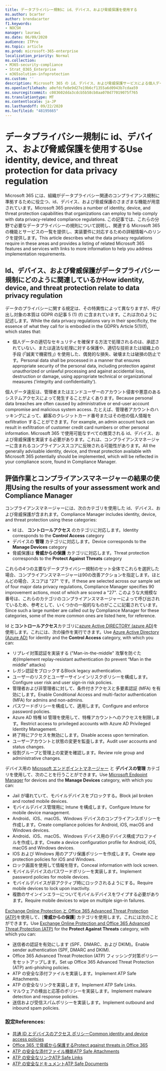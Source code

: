 ```yaml
---
title: データプライバシー規制に id、デバイス、および脅威保護を使用する
ms.author: bcarter
author: brendacarter
f1.keywords:
- NOCSH
manager: laurawi
ms.date: 06/09/2020
audience: ITPro
ms.topic: article
ms.prod: microsoft-365-enterprise
localization_priority: Normal
ms.collection:
- M365-security-compliance
- Strat_O365_Enterprise
- m365solution-infoprotection
ms.custom: ''
description: Microsoft 365 の id、デバイス、および脅威保護サービスによる個人データ漏洩を防止します。
ms.openlocfilehash: a0efdcfe8e9d27e19b6cf1355a6d0943b7cdaa59
ms.sourcegitcommit: c083602dda3cdcb5b58cb8aa070d77019075f765
ms.translationtype: MT
ms.contentlocale: ja-JP
ms.lasthandoff: 09/22/2020
ms.locfileid: "48195665"
---
```

# <a name="use-identity-device-and-threat-protection-for-data-privacy-regulation"></a><span data-ttu-id="af704-103">データプライバシー規制に id、デバイス、および脅威保護を使用する</span><span class="sxs-lookup"><span data-stu-id="af704-103">Use identity, device, and threat protection for data privacy regulation</span></span>

<span data-ttu-id="af704-104">Microsoft 365 には、組織がデータプライバシー関連のコンプライアンス規制に準拠するために役立つ、id、デバイス、および脅威保護のさまざまな機能が用意されています。</span><span class="sxs-lookup"><span data-stu-id="af704-104">Microsoft 365 provides a number of identity, device, and threat protection capabilities that organizations can employ to help comply with data privacy-related compliance regulations.</span></span> <span data-ttu-id="af704-105">この記事では、これらの分野で必要なデータプライバシーの規則について説明し、関連する Microsoft 365 の機能とサービスの一覧を提供し、実装要件に対応するための詳細情報へのリンクを提供します。</span><span class="sxs-lookup"><span data-stu-id="af704-105">This article describes what the data privacy regulations require in these areas and provides a listing of related Microsoft 365 features and services with links to more information to help you address implementation requirements.</span></span>

## <a name="how-identity-device-and-threat-protection-relate-to-data-privacy-regulation"></a><span data-ttu-id="af704-106">Id、デバイス、および脅威保護がデータプライバシー規制にどのように関連しているか</span><span class="sxs-lookup"><span data-stu-id="af704-106">How identity, device, and threat protection relate to data privacy regulation</span></span>

<span data-ttu-id="af704-107">データのプライバシーに関する規定は、その特異性によって異なりますが、呼び出し対象の本質は GDPR の記事 5 (1) (f) に含まれています。これは次のように記述します。</span><span class="sxs-lookup"><span data-stu-id="af704-107">While the data privacy regulations vary in their specificity, the essence of what they call for is embodied in the GDPR’s Article 5(1)(f), which states that:</span></span> 

- <span data-ttu-id="af704-108">個人データの適切なセキュリティを確保する方法で処理されるのは、承認されていない、または違法な処理に対する保護や、適切な技術または組織上の手段 (「誠実で機密性」) を使用した、偶発的な損失、破壊または破損の防止です。</span><span class="sxs-lookup"><span data-stu-id="af704-108">Personal data shall be processed in a manner that ensures appropriate security of the personal data, including protection against unauthorized or unlawful processing and against accidental loss, destruction or damage, using appropriate technical or organizational measures ('integrity and confidentiality').</span></span>

<span data-ttu-id="af704-109">個人データ違反は、管理者またはエンドユーザーのアカウント侵害や悪意のあるシステムアクセスによって発生することがよくあります。</span><span class="sxs-lookup"><span data-stu-id="af704-109">Because personal data breaches are often caused by administrative or end-user account compromise and malicious system access.</span></span> <span data-ttu-id="af704-110">たとえば、管理者アカウントのハッキングによって、顧客のクレジットカード番号またはその他の個人情報を exfiltration することができます。</span><span class="sxs-lookup"><span data-stu-id="af704-110">For example, an admin account hack can result in exfiltration of customer credit card numbers or other personal information.</span></span> <span data-ttu-id="af704-111">Microsoft 365 で使用可能なすべての推奨される id、デバイス、および脅威保護を実装する必要があります。これは、コンプライアンスマネージャーに含まれるコンプライアンススコアに反映される可能性があります。</span><span class="sxs-lookup"><span data-stu-id="af704-111">All the generally advisable identity, device, and threat protection available with Microsoft 365 potentially should be implemented, which will be reflected in your compliance score, found in Compliance Manager.</span></span>

## <a name="using-the-results-of-your-assessment-work-and-compliance-manager"></a><span data-ttu-id="af704-112">評価作業とコンプライアンスマネージャーの結果の使用</span><span class="sxs-lookup"><span data-stu-id="af704-112">Using the results of your assessment work and Compliance Manager</span></span>

<span data-ttu-id="af704-113">コンプライアンスマネージャーには、次のカテゴリを使用した id、デバイス、および脅威保護が含まれます。</span><span class="sxs-lookup"><span data-stu-id="af704-113">Compliance Manager includes identity, device, and threat protection using these categories:</span></span>

- <span data-ttu-id="af704-114">Id は、 **コントロールアクセス** のカテゴリに対応します。</span><span class="sxs-lookup"><span data-stu-id="af704-114">Identity corresponds to the **Control Access** category</span></span>
- <span data-ttu-id="af704-115">デバイスの **管理** カテゴリに対応します。</span><span class="sxs-lookup"><span data-stu-id="af704-115">Device corresponds to the **Manage Devices** category</span></span>
- <span data-ttu-id="af704-116">脅威保護は **脅威からの保護** カテゴリに対応します。</span><span class="sxs-lookup"><span data-stu-id="af704-116">Threat protection corresponds to the **Protect Against Threats** category</span></span>
 
<span data-ttu-id="af704-117">これらの4つの主要なデータプライバシー規制のセット全体でこれらを選択した場合、コンプライアンスマネージャーは90の改善アクションを指定します。ほとんどの場合、スコアは "27" です。</span><span class="sxs-lookup"><span data-stu-id="af704-117">If these are selected across our sample set of four major data privacy regulations, Compliance Manager specifies 90 improvement actions, most of which are scored a "27".</span></span> <span data-ttu-id="af704-118">このような大規模な番号は、これらのカテゴリのコンプライアンスマネージャーによって呼び出されているため、参考として、いくつかの一般的なものがここに記載されています。</span><span class="sxs-lookup"><span data-stu-id="af704-118">Since such a large number are called out by Compliance Manager for these categories, some of the more common ones are listed here, for reference.</span></span>

<span data-ttu-id="af704-119">Id と**コントロールアクセス**カテゴリに[azure Active DIRECTORY (azure AD)](https://azure.microsoft.com/services/active-directory/)を使用します。これには、次の操作を実行できます。</span><span class="sxs-lookup"><span data-stu-id="af704-119">Use [Azure Active Directory (Azure AD)](https://azure.microsoft.com/services/active-directory/) for identity and the **Control Access** category, with which you can:</span></span>

- <span data-ttu-id="af704-120">リプレイ対策認証を実装する ("Man-in-the-middle" 攻撃を防ぐため)</span><span class="sxs-lookup"><span data-stu-id="af704-120">Implement replay-resistant authentication (to prevent “Man in the middle” attacks)</span></span>
- <span data-ttu-id="af704-121">レガシ認証をブロックする</span><span class="sxs-lookup"><span data-stu-id="af704-121">Block legacy authentication.</span></span>
- <span data-ttu-id="af704-122">ユーザーのリスクとユーザーサインインリスクポリシーを構成します。</span><span class="sxs-lookup"><span data-stu-id="af704-122">Configure user risk and user sign-in risk policies.</span></span>
- <span data-ttu-id="af704-123">管理者および非管理者に対して、条件付きアクセスと多要素認証 (MFA) を有効にします。</span><span class="sxs-lookup"><span data-stu-id="af704-123">Enable Conditional Access and multi-factor authentication (MFA) for admins and non-admins.</span></span>
- <span data-ttu-id="af704-124">パスワードポリシーを構成して、適用します。</span><span class="sxs-lookup"><span data-stu-id="af704-124">Configure and enforce password policies.</span></span>
- <span data-ttu-id="af704-125">Azure AD 特権 Id 管理を使用して、特権アカウントへのアクセスを制限します。</span><span class="sxs-lookup"><span data-stu-id="af704-125">Restrict access to privileged accounts with Azure AD Privileged Identity Management.</span></span>
- <span data-ttu-id="af704-126">終了時にアクセスを無効にします。</span><span class="sxs-lookup"><span data-stu-id="af704-126">Disable access upon termination.</span></span>
- <span data-ttu-id="af704-127">ユーザーアカウントと状態の変更を監査します。</span><span class="sxs-lookup"><span data-stu-id="af704-127">Audit user accounts and status changes.</span></span>
- <span data-ttu-id="af704-128">役割グループと管理上の変更を確認します。</span><span class="sxs-lookup"><span data-stu-id="af704-128">Review role group and administrative changes.</span></span>

<span data-ttu-id="af704-129">デバイス用の [Microsoft エンドポイントマネージャー](https://www.microsoft.com/microsoft-365/microsoft-endpoint-manager) と **デバイスの管理** カテゴリを使用して、次のことを行うことができます。</span><span class="sxs-lookup"><span data-stu-id="af704-129">Use [Microsoft Endpoint Manager](https://www.microsoft.com/microsoft-365/microsoft-endpoint-manager) for devices and the **Manage Devices** category, with which you can:</span></span>

- <span data-ttu-id="af704-130">Jail が壊れていて、モバイルデバイスをブロックする。</span><span class="sxs-lookup"><span data-stu-id="af704-130">Block jail broken and rooted mobile devices.</span></span>
- <span data-ttu-id="af704-131">モバイルデバイス管理用に Intune を構成します。</span><span class="sxs-lookup"><span data-stu-id="af704-131">Configure Intune for mobile device management.</span></span>
- <span data-ttu-id="af704-132">Android、iOS、macOS、Windows デバイスのコンプライアンスポリシーを作成します。</span><span class="sxs-lookup"><span data-stu-id="af704-132">Create compliance policies for Android, iOS, macOS and Windows devices.</span></span>
- <span data-ttu-id="af704-133">Android、iOS、macOS、Windows デバイス用のデバイス構成プロファイルを作成します。</span><span class="sxs-lookup"><span data-stu-id="af704-133">Create a device configuration profile for Android, iOS, macOS and Windows devices.</span></span>
- <span data-ttu-id="af704-134">IOS および Windows 用のアプリ保護ポリシーを作成します。</span><span class="sxs-lookup"><span data-stu-id="af704-134">Create app protection policies for iOS and Windows.</span></span>
- <span data-ttu-id="af704-135">ロック画面を使用して情報を隠す。</span><span class="sxs-lookup"><span data-stu-id="af704-135">Conceal information with lock screen.</span></span>
- <span data-ttu-id="af704-136">モバイルデバイスのパスワードポリシーを実装します。</span><span class="sxs-lookup"><span data-stu-id="af704-136">Implement password policies for mobile devices.</span></span>
- <span data-ttu-id="af704-137">モバイルデバイスが非アクティブ時にロックされるようにする。</span><span class="sxs-lookup"><span data-stu-id="af704-137">Require mobile devices to lock upon inactivity.</span></span>
- <span data-ttu-id="af704-138">複数のサインインエラーについてモバイルデバイスをワイプする必要があります。</span><span class="sxs-lookup"><span data-stu-id="af704-138">Require mobile devices to wipe on multiple sign-in failures.</span></span>

<span data-ttu-id="af704-139">[Exchange Online Protection と Office 365 Advanced Threat Protection (ATP)](../security/office-365-security/office-365-atp.md)を使用して、[**脅威からの保護**] カテゴリを使用します。これには次のことができます。</span><span class="sxs-lookup"><span data-stu-id="af704-139">Use [Exchange Online Protection and Office 365 Advanced Threat Protection (ATP)](../security/office-365-security/office-365-atp.md) for the **Protect Against Threats** category, with which you can:</span></span>

- <span data-ttu-id="af704-140">送信者の認証を有効にします (SPF、DMARC、および DKIM)。</span><span class="sxs-lookup"><span data-stu-id="af704-140">Enable sender authentication (SPF, DMARC and DKIM).</span></span>
- <span data-ttu-id="af704-141">Office 365 Advanced Threat Protection (ATP) フィッシング対策ポリシーをセットアップします。</span><span class="sxs-lookup"><span data-stu-id="af704-141">Set up Office 365 Advanced Threat Protection (ATP) anti-phishing policies.</span></span>
- <span data-ttu-id="af704-142">ATP の安全な添付ファイルを実装します。</span><span class="sxs-lookup"><span data-stu-id="af704-142">Implement ATP Safe Attachments.</span></span>
- <span data-ttu-id="af704-143">ATP の安全なリンクを実装します。</span><span class="sxs-lookup"><span data-stu-id="af704-143">Implement ATP Safe Links.</span></span>
- <span data-ttu-id="af704-144">マルウェアの検出と応答のポリシーを実装します。</span><span class="sxs-lookup"><span data-stu-id="af704-144">Implement malware detection and response policies.</span></span>
- <span data-ttu-id="af704-145">送信および受信スパムポリシーを実装します。</span><span class="sxs-lookup"><span data-stu-id="af704-145">Implement outbound and inbound spam policies.</span></span>

### <a name="references"></a><span data-ttu-id="af704-146">設定</span><span class="sxs-lookup"><span data-stu-id="af704-146">References:</span></span>

- [<span data-ttu-id="af704-147">共通 ID とデバイスのアクセス ポリシー</span><span class="sxs-lookup"><span data-stu-id="af704-147">Common identity and device access policies</span></span>](../enterprise/identity-access-policies.md)
- [<span data-ttu-id="af704-148">Office 365 で脅威から保護する</span><span class="sxs-lookup"><span data-stu-id="af704-148">Protect against threats in Office 365</span></span>](https://support.office.com/article/protect-against-threats-in-office-365-b10023f6-f30f-45d3-b3ad-b71aa4aa0d58)
- [<span data-ttu-id="af704-149">ATP の安全な添付ファイル機能</span><span class="sxs-lookup"><span data-stu-id="af704-149">ATP Safe Attachments</span></span>](../security/office-365-security/atp-safe-attachments.md)
- [<span data-ttu-id="af704-150">ATP の安全なリンク</span><span class="sxs-lookup"><span data-stu-id="af704-150">ATP Safe Links</span></span>](../security/office-365-security/atp-safe-links.md)
- [<span data-ttu-id="af704-151">ATP の安全なドキュメント</span><span class="sxs-lookup"><span data-stu-id="af704-151">ATP Safe Documents</span></span>](../security/office-365-security/safe-docs.md)

